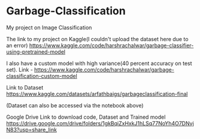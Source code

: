 ﻿# Garbage-Classification


My project on Image Classification

The link to my project on Kaggle(I couldn't upload the dataset here due to an error) https://www.kaggle.com/code/harshrachalwar/garbage-classifier-using-pretrained-model

I also have a custom model with high variance(40 percent accuracy on test set). Link - https://www.kaggle.com/code/harshrachalwar/garbage-classification-custom-model

Link to Dataset https://www.kaggle.com/datasets/arfathbaigs/garbageclassification-final

(Dataset can also be accessed via the notebook above)


Google Drive Link to download code, Dataset and Trained model
https://drive.google.com/drive/folders/1gkBqiZxHxkJ1hLSq77NoYh4O7DNvjN83?usp=share_link
